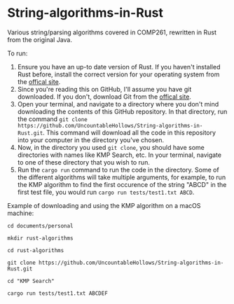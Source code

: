 # String-algorithms-in-Rust
Various string/parsing algorithms covered in COMP261, rewritten in Rust from the original Java.  

To run:

1. Ensure you have an up-to date version of Rust. If you haven't installed Rust before, install the correct version for your operating system from the [offical site][1].
2. Since you're reading this on GitHub, I'll assume you have git downloaded. If you don't, download Git from the [offical site][2].
3. Open your terminal, and navigate to a directory where you don't mind downloading the contents of this GitHub repository. 
In that directory, run the command `git clone https://github.com/UncountableHollows/String-algorithms-in-Rust.git`. This command will download all the code in this repository into your computer in the directory you've chosen.
4. Now, in the directory you used `git clone`, you should have some directories with names like KMP Search, etc. In your terminal, navigate to one of these directory that
you wish to run.
5. Run the `cargo run` command to run the code in the directory. Some of the different algorithms will take multiple arguments, for example, to run the KMP algorithm to find the first occurence of the string "ABCD" in the first test file, you would run `cargo run tests/test1.txt ABCD`.

Example of downloading and using the KMP algorithm on a macOS machine:

`cd documents/personal`   

`mkdir rust-algorithms`    

`cd rust-algorithms`

`git clone https://github.com/UncountableHollows/String-algorithms-in-Rust.git`  

`cd "KMP Search"`  

`cargo run tests/test1.txt ABCDEF`  




[1]: <https://www.rust-lang.org/tools/install> "Install Rust"
[2]: <https://git-scm.com/downloads> "Download Git"